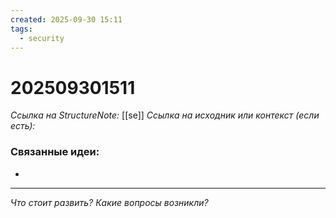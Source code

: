 ```yaml
---
created: 2025-09-30 15:11
tags:
  - security
---
```

# 202509301511
*Ссылка на StructureNote:* [[se]]
*Ссылка на исходник или контекст (если есть):* 

### Связанные идеи:
* 
---

*Что стоит развить? Какие вопросы возникли?*